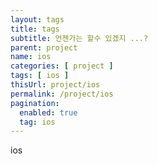 ```yaml
---
layout: tags
title: tags
subtitle: 언젠가는 할수 있겠지 ...?
parent: project
name: ios
categories: [ project ]
tags: [ ios ]
thisUrl: project/ios
permalink: /project/ios
pagination:
  enabled: true
  tag: ios
---
```

ios
<!-- title : parent -->
